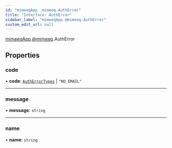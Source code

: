 ```yaml
---
id: "mimeeqApp._mimeeq.AuthError"
title: "Interface: AuthError"
sidebar_label: "mimeeqApp.@mimeeq.AuthError"
custom_edit_url: null
---
```


[mimeeqApp](../modules/mimeeqApp.md).[@mimeeq](../namespaces/mimeeqApp._mimeeq.md).AuthError

## Properties

### code

• **code**: [`AuthErrorTypes`](../enums/mimeeqApp._mimeeq.AuthErrorTypes.md) \| ``"NO_EMAIL"``

___

### message

• **message**: `string`

___

### name

• **name**: `string`
